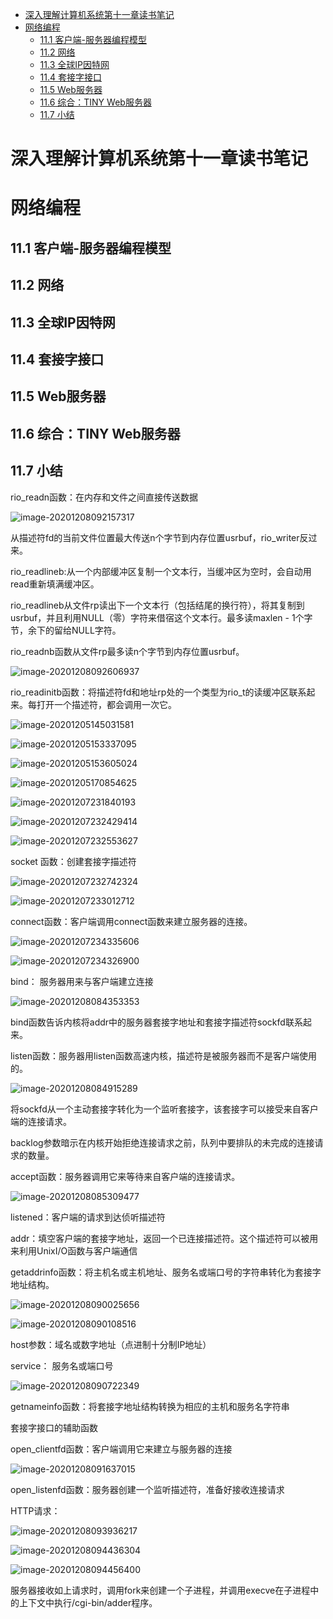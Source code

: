 - [深入理解计算机系统第十一章读书笔记](#-----------------)
- [网络编程](#----)
  * [11.1 客户端-服务器编程模型](#111------------)
  * [11.2 网络](#112---)
  * [11.3 全球IP因特网](#113---ip---)
  * [11.4 套接字接口](#114------)
  * [11.5 Web服务器](#115-web---)
  * [11.6 综合：TINY Web服务器](#116----tiny-web---)
  * [11.7 小结](#117---)

# 深入理解计算机系统第十一章读书笔记 

# 网络编程

## 11.1 客户端-服务器编程模型

## 11.2 网络

## 11.3 全球IP因特网

## 11.4 套接字接口

## 11.5 Web服务器

## 11.6 综合：TINY Web服务器

## 11.7 小结

rio_readn函数：在内存和文件之间直接传送数据

![image-20201208092157317](.images/image-20201208092157317.png)

从描述符fd的当前文件位置最大传送n个字节到内存位置usrbuf，rio_writer反过来。



rio_readlineb:从一个内部缓冲区复制一个文本行，当缓冲区为空时，会自动用read重新填满缓冲区。

rio_readlineb从文件rp读出下一个文本行（包括结尾的换行符），将其复制到usrbuf，并且利用NULL（零）字符来借宿这个文本行。最多读maxlen - 1个字节，余下的留给NULL字符。



rio_readnb函数从文件rp最多读n个字节到内存位置usrbuf。

![image-20201208092606937](.images/image-20201208092606937.png)

rio_readinitb函数：将描述符fd和地址rp处的一个类型为rio_t的读缓冲区联系起来。每打开一个描述符，都会调用一次它。

![image-20201205145031581](.images/image-20201205145031581.png)



![image-20201205153337095](.images/image-20201205153337095.png)

![image-20201205153605024](.images/image-20201205153605024.png)



![image-20201205170854625](.images/image-20201205170854625.png)





![image-20201207231840193](.images/image-20201207231840193.png)

![image-20201207232429414](.images/image-20201207232429414.png)

![image-20201207232553627](.images/image-20201207232553627.png)

socket 函数：创建套接字描述符

![image-20201207232742324](.images/image-20201207232742324.png)

![image-20201207233012712](C:\Users\maoch\AppData\Roaming\Typora\typora-user-images\image-20201207233012712.png)

connect函数：客户端调用connect函数来建立服务器的连接。



![image-20201207234335606](.images/image-20201207234335606.png)

![image-20201207234326900](C:\Users\maoch\AppData\Roaming\Typora\typora-user-images\image-20201207234326900.png)



bind： 服务器用来与客户端建立连接

![image-20201208084353353](.images/image-20201208084353353.png)

bind函数告诉内核将addr中的服务器套接字地址和套接字描述符sockfd联系起来。



listen函数：服务器用listen函数高速内核，描述符是被服务器而不是客户端使用的。

![image-20201208084915289](.images/image-20201208084915289.png)

将sockfd从一个主动套接字转化为一个监听套接字，该套接字可以接受来自客户端的连接请求。

backlog参数暗示在内核开始拒绝连接请求之前，队列中要排队的未完成的连接请求的数量。



accept函数：服务器调用它来等待来自客户端的连接请求。

![image-20201208085309477](.images/image-20201208085309477.png)

listened：客户端的请求到达侦听描述符

addr：填空客户端的套接字地址，返回一个已连接描述符。这个描述符可以被用来利用UnixI/O函数与客户端通信





getaddrinfo函数：将主机名或主机地址、服务名或端口号的字符串转化为套接字地址结构。

![image-20201208090025656](.images/image-20201208090025656.png)

![image-20201208090108516](.images/image-20201208090108516.png)

host参数：域名或数字地址（点进制十分制IP地址）

service： 服务名或端口号

![image-20201208090722349](.images/image-20201208090722349.png)

getnameinfo函数：将套接字地址结构转换为相应的主机和服务名字符串



套接字接口的辅助函数

open_clientfd函数：客户端调用它来建立与服务器的连接

![image-20201208091637015](.images/image-20201208091637015.png)

open_listenfd函数：服务器创建一个监听描述符，准备好接收连接请求



HTTP请求：

![image-20201208093936217](.images/image-20201208093936217.png)



![image-20201208094436304](.images/image-20201208094436304.png)

![image-20201208094456400](C:\Users\maoch\AppData\Roaming\Typora\typora-user-images\image-20201208094456400.png)

服务器接收如上请求时，调用fork来创建一个子进程，并调用execve在子进程中的上下文中执行/cgi-bin/adder程序。